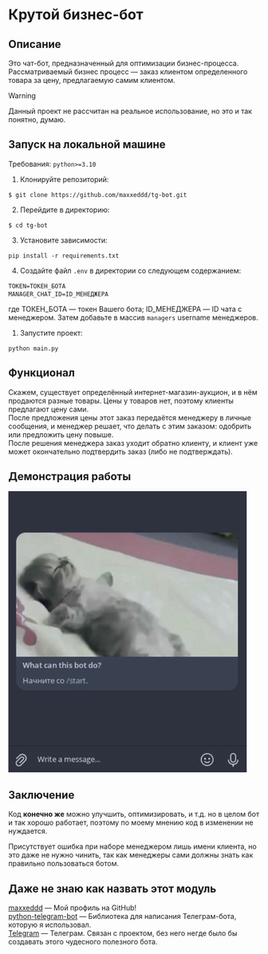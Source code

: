 # Крутой бизнес-бот

## Описание

Это чат-бот, предназначенный для оптимизации бизнес-процесса.
Рассматриваемый бизнес процесс &mdash; заказ клиентом определенного товара за цену, предлагаемую самим клиентом.

> [!WARNING]
> Данный проект не рассчитан на реальное использование, но это и так понятно, думаю.

## Запуск на локальной машине

Требования: `python>=3.10`

1. Клонируйте репозиторий:  
```console
$ git clone https://github.com/maxxeddd/tg-bot.git
```

2. Перейдите в директорию:
```console
$ cd tg-bot
```

3. Установите зависимости:
```console
pip install -r requirements.txt
```

4. Создайте файл `.env` в директории со следующем содержанием: 
```
TOKEN=ТОКЕН_БОТА
MANAGER_CHAT_ID=ID_МЕНЕДЖЕРА
```
где ТОКЕН_БОТА &mdash; токен Вашего бота; ID_МЕНЕДЖЕРА &mdash; ID чата с менеджером. Затем добавьте в массив `managers` username менеджеров. 
   
1. Запустите проект:
```console
python main.py
```

## Функционал
Скажем, существует определённый интернет-магазин-аукцион, и в нём продаются разные товары. Цены у товаров нет, поэтому клиенты предлагают цену сами.  
После предложения цены этот заказ передаётся менеджеру в личные сообщения, и менеджер решает, что делать с этим заказом: одобрить или предложить цену повыше.  
После решения менеджера заказ уходит обратно клиенту, и клиент уже может окончательно подтвердить заказ (либо не подтверждать).

## Демонстрация работы

![](in_action.gif "Работа бота")

## Заключение
Код **конечно же** можно улучшить, оптимизировать, и т.д. но в целом бот и так хорошо работает, поэтому по моему мнению код в изменении не нуждается.

Присутствует ошибка при наборе менеджером лишь имени клиента, но это даже не нужно чинить, так как менеджеры сами должны знать как правильно пользоваться ботом.

## Даже не знаю как назвать этот модуль
[maxxeddd](https://github.com/maxxeddd) &mdash; Мой профиль на GitHub!  
[python-telegram-bot](https://github.com/python-telegram-bot/python-telegram-bot) &mdash; Библиотека для написания Телеграм-бота, которую я использовал.  
[Telegram](https://telegram.org/) &mdash; Телеграм. Связан с проектом, без него негде было бы создавать этого чудесного полезного бота.